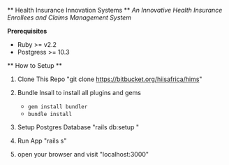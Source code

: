 ** Health Insurance Innovation Systems **
*An Innovative Health Insurance Enrollees and Claims Management System*

**Prerequisites**
- Ruby >= v2.2
- Postgress >= 10.3

** How to Setup **
1. Clone This Repo
	"git clone https://bitbucket.org/hiisafrica/hims"

2. Bundle Insall to install all plugins and gems
	- `gem install bundler`
	- `bundle install`

3. Setup Postgres Database
	"rails db:setup "

4. Run App
	"rails s"

5. open your browser and visit "localhost:3000"
